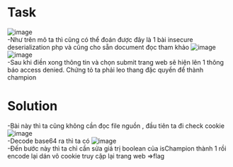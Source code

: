 # Task 
![image](https://github.com/vanatka10/ctf_walkthrough/assets/126310360/bcb94ba2-5232-4e60-b07d-9b2bdec7d3c3)  
-Như trên mô ta thì cũng có thể đoán được đây là 1 bài insecure deserialization php và cũng cho sẵn document đọc tham khảo
![image](https://github.com/vanatka10/ctf_walkthrough/assets/126310360/909d4d9c-02ad-41dc-8778-b3544b87df7b)
![image](https://github.com/vanatka10/ctf_walkthrough/assets/126310360/874bba9e-d4e4-4c03-b07f-062d70e9e4b0)  
-Sau khi điền xong thông tin và chọn submit trang web sẽ hiện lên 1 thông báo access denied. Chứng tỏ ta phải leo thang đặc quyền để thành champion
# Solution
-Bài này thì ta cũng không cần đọc file nguồn , đầu tiên ta đi check cookie 
![image](https://github.com/vanatka10/ctf_walkthrough/assets/126310360/90eaa139-b80a-47b0-9ee1-c3244d0b94be)  
-Decode base64 ra thì ta có
![image](https://github.com/vanatka10/ctf_walkthrough/assets/126310360/7c104105-0699-4a49-a8c4-0941948495b9)  
-Đến bước này thì ta chỉ cần sửa giá trị boolean của isChampion thành 1 rồi encode lại dán vô cookie truy cập lại trang web =>flag



